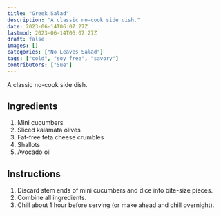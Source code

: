 ```yaml
---
title: "Greek Salad"
description: "A classic no-cook side dish."
date: 2023-06-14T06:07:27Z
lastmod: 2023-06-14T06:07:27Z
draft: false
images: []
categories: ["No Leaves Salad"]
tags: ["cold", "soy free", "savory"]
contributors: ["Sue"]
---
```


A classic no-cook side dish.

## Ingredients

1. Mini cucumbers
2. Sliced kalamata olives
3. Fat-free feta cheese crumbles
4. Shallots
5. Avocado oil

## Instructions

1. Discard stem ends of mini cucumbers and dice into bite-size pieces.
2. Combine all ingredients.
3. Chill about 1 hour before serving (or make ahead and chill overnight).
